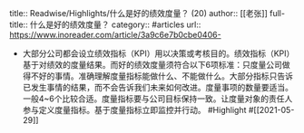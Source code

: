 title:: Readwise/Highlights/什么是好的绩效度量？ (20)
author:: [[老张]]
full-title:: 什么是好的绩效度量？
category:: #articles
url:: https://www.inoreader.com/article/3a9c6e7b0cbe0406-

- 大部分公司都会设立绩效指标（KPI）用以决策或考核目的。绩效指标（KPI）基于对绩效的度量结果。而好的绩效度量须符合以下6项标准：只度量公司做得不好的事情。准确理解度量指标能做什么、不能做什么。大部分指标只告诉已发生事情的结果，而不会告诉我们未来如何改进。度量事项的数量要适当。一般4~6个比较合适。度量指标要与公司目标保持一致。让度量对象的责任人参与定义度量指标。基于度量指标立即监控并行动。 #Highlight #[[2021-05-29]]